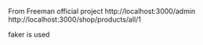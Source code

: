 From Freeman official project
http://localhost:3000/admin
http://localhost:3000/shop/products/all/1

faker is used

